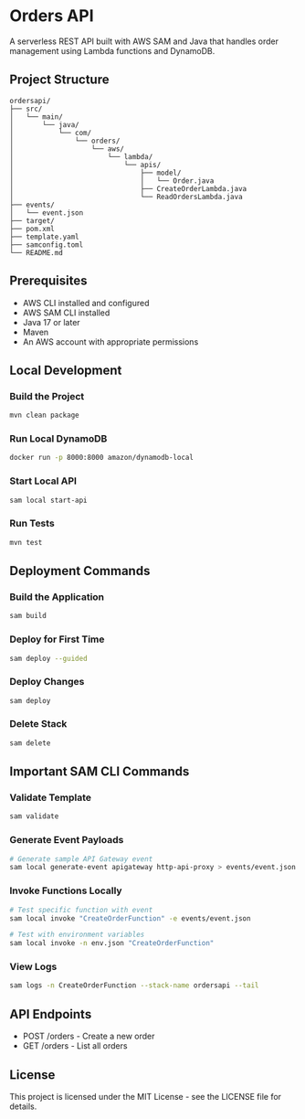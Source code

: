 # Orders API

A serverless REST API built with AWS SAM and Java that handles order management using Lambda functions and DynamoDB.

## Project Structure

```
ordersapi/
├── src/
│   └── main/
│       └── java/
│           └── com/
│               └── orders/
│                   └── aws/
│                       └── lambda/
│                           └── apis/
│                               ├── model/
│                               │   └── Order.java
│                               ├── CreateOrderLambda.java
│                               └── ReadOrdersLambda.java
├── events/
│   └── event.json
├── target/
├── pom.xml
├── template.yaml
├── samconfig.toml
└── README.md
```

## Prerequisites

- AWS CLI installed and configured
- AWS SAM CLI installed
- Java 17 or later
- Maven
- An AWS account with appropriate permissions

## Local Development

### Build the Project

```bash
mvn clean package
```

### Run Local DynamoDB

```bash
docker run -p 8000:8000 amazon/dynamodb-local
```

### Start Local API

```bash
sam local start-api
```

### Run Tests

```bash
mvn test
```

## Deployment Commands

### Build the Application

```bash
sam build
```

### Deploy for First Time

```bash
sam deploy --guided
```

### Deploy Changes

```bash
sam deploy
```

### Delete Stack

```bash
sam delete
```

## Important SAM CLI Commands

### Validate Template

```bash
sam validate
```

### Generate Event Payloads

```bash
# Generate sample API Gateway event
sam local generate-event apigateway http-api-proxy > events/event.json
```

### Invoke Functions Locally

```bash
# Test specific function with event
sam local invoke "CreateOrderFunction" -e events/event.json

# Test with environment variables
sam local invoke -n env.json "CreateOrderFunction"
```

### View Logs

```bash
sam logs -n CreateOrderFunction --stack-name ordersapi --tail
```

## API Endpoints

- POST /orders - Create a new order
- GET /orders - List all orders

## License

This project is licensed under the MIT License - see the LICENSE file for details.

